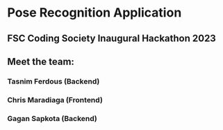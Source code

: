 # Pose Recognition Application
## FSC Coding Society Inaugural Hackathon 2023

## Meet the team:

### Tasnim Ferdous (Backend)
### Chris Maradiaga (Frontend)
### Gagan Sapkota (Backend)